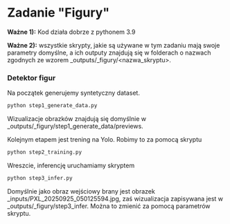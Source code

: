 # Zadanie "Figury"

**Ważne 1):** Kod działa dobrze z pythonem 3.9

**Ważne 2):** wszystkie skrypty, jakie są używane w tym zadaniu mają swoje parametry domyślne, 
a ich outputy znajdują się w folderach o nazwach zgodnych ze wzorem _outputs/_figury/<nazwa_skryptu>.


### Detektor figur

Na początek generujemy syntetyczny dataset.
```bash
python step1_generate_data.py
```
Wizualizacje obrazków znajdują się domyślnie w _outputs/_figury/step1_generate_data/previews.

Kolejnym etapem jest trening na Yolo. Robimy to za pomocą skryptu
```bash
python step2_training.py
```

Wreszcie, inferencję uruchamiamy skryptem
```bash
python step3_infer.py
```

Domyślnie jako obraz wejściowy brany jest obrazek _inputs/PXL_20250925_050125594.jpg, zaś 
 wizualizacja zapisywana jest w _outputs/_figury/step3_infer. 
Można to zmienić za pomocą parametrów skryptu. 